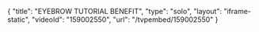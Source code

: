 {
    "title": "EYEBROW TUTORIAL BENEFIT",
    "type": "solo",
    "layout": "iframe-static",
    "videoId": "159002550",
    "url": "\/tvpembed\/159002550"
}